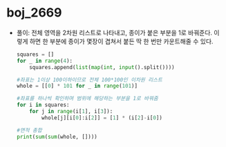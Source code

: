 # boj_2669

- 풀이: 전체 영역을 2차원 리스트로 나타내고, 종이가 붙은 부분을 1로 바꿔준다. 이렇게 하면 한 부분에 종이가 몇장이 겹쳐서 붙든 딱 한 번만 카운트해줄 수 있다.

  ```python
  squares = []
  for _ in range(4):
      squares.append(list(map(int, input().split())))
  
  #좌표는 1이상 100이하이므로 전체 100*100인 이차원 리스트
  whole = [[0] * 101 for _ in range(101)]
  
  #좌표를 하나씩 확인하며 범위에 해당하는 부분을 1로 바꿔줌
  for i in squares:
      for j in range(i[1], i[3]):
          whole[j][i[0]:i[2]] = [1] * (i[2]-i[0])
  
  #면적 총합
  print(sum(sum(whole, [])))
  ```

  